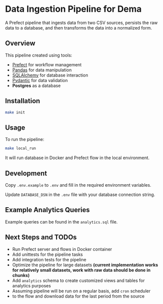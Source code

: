 # Data Ingestion Pipeline for Dema

A Prefect pipeline that ingests data from two CSV sources, persists the raw data to a database, 
and then transforms the data into a normalized form.

## Overview

This pipeline created using tools:
- [Prefect](https://www.prefect.io) for workflow management
- [Pandas](https://pandas.pydata.org) for data manipulation
- [SQLAlchemy](https://www.sqlalchemy.org) for database interaction
- [Pydantic](https://pydantic.dev) for data validation
- **Postgres** as a database

## Installation

```bash
make init
```

## Usage

To run the pipeline:

```bash
make local_run
```
It will run database in Docker and Prefect flow in the local environment.

## Development

Copy `.env.example` to `.env` and fill in the required environment variables.

Update `DATABASE_DSN` in the `.env` file with your database connection string.

## Example Analytics Queries

Example queries can be found in the `analytics.sql` file.

## Next Steps and TODOs

- Run Prefect server and flows in Docker container
- Add unittests for the pipeline tasks
- Add integration tests for the pipeline
- Optimize the pipeline for large datasets 
__(current implementation works for relatively small datasets, work with raw data should be done in chunks)__
- Add `analytics` schema to create customized views and tables for analytics purposes
- Assuming pipeline will be run on a regular basis, add `cron` scheduler 
- to the flow and download data for the last period from the source